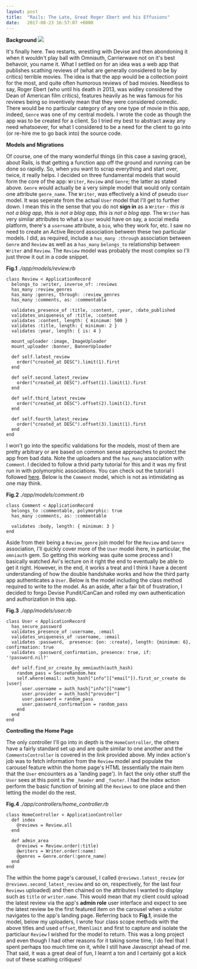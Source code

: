 ```yaml
---
layout: post
title:  "Rails: The Late, Great Roger Ebert and his Effusions"
date:   2017-08-23 16:57:07 +0000
---
```



**Background** ![](http://static.rogerebert.com/uploads/blog_post/primary_image/balder-and-dash/still-present-memories-of-roger-ebert-a-year-after-his-passing/primary_roger_ebert_54396.jpg)

It's finally here. Two restarts, wrestling with Devise and then abondoning it when it wouldn't play ball with Omniauth, Carrierwave not on it's best behavoir, you name it. What I settled on for an idea was a web app that publishes scathing reviews of (what are generally considered to be by critics) terrible movies. The idea is that the app would be a collection point for the most, and quite often humorous reviews of bad movies. Needless to say, Roger Ebert (who until his death in 2013, was widley considered the Dean of American film critics), features heavily as he was famous for his reviews being so inventively mean that they were considered comedic. There would be no particular category of any one type of movie in this app, indeed, `Genre` was one of my central models. I wrote the code as though the app was to be created for a client. So I tried my best to abstract away any need whatsoever, for what I considered to be a need for the client to go into (or re-hire me to go back into) the source code.

**Models and Migrations**

Of course, one of the many wonderful things (in this case a saving grace), about Rails, is that getting a function app off the ground and running can be done so rapidly. So, when you want to scrap everything and start over, twice, it really helps. I decided on three fundamental models that would form the core of the app: `Writer`, `Review` and `Genre`; the latter as stated above. `Genre` would actually be a very simple model that would only contain one attribute `genre_name`. The `Writer`, was effectively a kind of pseudo `User` model. It was seperate from the actual `User` model that I'll get to further down. I mean this in the sense that you do not **sign in** as a `Writer` - *this is not a blog app, this is not a blog app, this is not a blog app.* The `Writer` has very similar attributes to what a `User` would have on say, a social media platform, there's a `username` attribute, a `bio`, who they work for, etc. I saw no need to create an Active Record association between these two particular models. I did, as required, include a `has_many :through` association between `Genre` and `Review` as well as a `has_many` `belongs_to` relationship between `Writer` and `Review`. The `Review` model was probably the most complex so I'll just throw it out in a code snippet.

**Fig.1**
*./app/models/review.rb*

```
class Review < ApplicationRecord
  belongs_to :writer, inverse_of: :reviews
  has_many :review_genres
  has_many :genres, through: :review_genres
  has_many :comments, as: :commentable

  validates_presence_of :title, :content, :year, :date_published
  validates_uniqueness_of :title, :content
  validates :content, length: { minimum: 500 }
  validates :title, length: { minimum: 2 }
  validates :year, length: { is: 4 }

  mount_uploader :image, ImageUploader
  mount_uploader :banner, BannerUploader

  def self.latest_review
    order("created_at DESC").limit(1).first
  end

  def self.second_latest_review
    order("created_at DESC").offset(1).limit(1).first
  end

  def self.third_latest_review
    order("created_at DESC").offset(2).limit(1).first
  end

  def self.fourth_latest_review
    order("created_at DESC").offset(3).limit(1).first
  end
end
```

I won't go into the specific validations for the models, most of them are pretty arbitrary or are based on common sense approaches to protect the app from bad data. Note the uploaders and the  `has_many` association with `Comment`. I decided to follow a thrid party tutorial for this and it was my first run in with polymorphic associations. You can check out the tutorial I followed [here](https://www.codementor.io/ruby-on-rails/tutorial/threaded-comments-polymorphic-associations). Below is the `Comment` model, which is not as intimidating as one may think.

**Fig.2**
*./app/models/comment.rb*

```
class Comment < ApplicationRecord
  belongs_to :commentable, polymorphic: true
  has_many :comments, as: :commentable

  validates :body, length: { minimum: 3 }
end
```

Aside from their being a `Review_genre` join model for the `Review` and `Genre` association, I'll quickly cover more of the `User` model ihere, in particular, the `omniauth` gem. So getting this working was quite some process and I basically watched Avi's lecture on it right the end to eventually be able to get it right. However, in the end, it works a treat and I think I have a decent understanding of how the double handshake works and how the third party app authenticates a `User`. Below is the model including the class method required to write to the model. As an aside, after a fair bit of frustration, I decided to forgo Devise Pundit/CanCan and rolled my own authentication and authorization in this app.

**Fig.3**
*./app/models/user.rb*

```
class User < ApplicationRecord
  has_secure_password
  validates_presence_of :username, :email
  validates_uniqueness_of :username, :email
  validates :password,  presence: {on: :create}, length: {minimum: 6}, confirmation: true
  validates :password_confirmation, presence: true, if: '!password.nil?'

  def self.find_or_create_by_omniauth(auth_hash)
    random_pass = SecureRandom.hex
    self.where(email: auth_hash["info"]["email"]).first_or_create do |user|
      user.username = auth_hash["info"]["name"]
      user.provider = auth_hash["provider"]
      user.password = random_pass
      user.password_confirmation = random_pass
    end
  end
end
```

**Controlling the Home Page**

The only controller I'll go into in depth is the `HomeController`, the others have a fairly standard set up and are quite similar to one another and the `CommentsController` is covered in the link provided above. My index action's job was to fetch information from the `Review` model and populate the carousel feature within the home page's HTML (essentially the main item that the `User` encounters as a 'landing page'). In fact the only other stuff the `User` sees at this point is the `_header` and `_footer`. I had the index action perform the basic function of brining all the `Reviews` to one place and then letting the model do the rest.

**Fig.4**
*./app/controllers/home_controller.rb*

```
class HomeController < ApplicationController
  def index
    @reviews = Review.all
  end

  def admin_area
    @reviews = Review.order(:title)
    @writers = Writer.order(:name)
    @genres = Genre.order(:genre_name)
  end
end
```

The within the home page's carousel, I called `@reviews.latest_review` (or `@reviews.second_latest_review` and so on, respectively, for the last four `Reviews` uploaded) and then chained on the attributes I wanted to display such as `title` or `writer.name`. This would mean that my client could upload the latest review via the app's **admin role** user interface and expect to see the latest review be the first featured item on the carousel when a visitor navigates to the app's landing page. Referring back to **Fig.1**, inside the model, below my uploaders, I wrote four class scope methods with the above titles and used `offset`, then`limit` and first to capture and isolate the particlaur `Review` I wished for the model to return. This was a long project and even though I had other reasons for it taking some time, I do feel that I spent perhaps too much time on it, while I still have Javascript ahead of me. That said, it was a great deal of fun, I learnt a ton and I certainly got a kick out of these scathing critiques!
